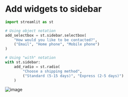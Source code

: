 # Add widgets to sidebar

```python
import streamlit as st

# Using object notation
add_selectbox = st.sidebar.selectbox(
    "How would you like to be contacted?",
    ("Email", "Home phone", "Mobile phone")
)

# Using "with" notation
with st.sidebar:
    add_radio = st.radio(
        "Choose a shipping method",
        ("Standard (5-15 days)", "Express (2-5 days)")
    )

```
![image](https://user-images.githubusercontent.com/102650331/169935948-f33fb453-d097-447c-83ba-5d6f817f1726.png)

